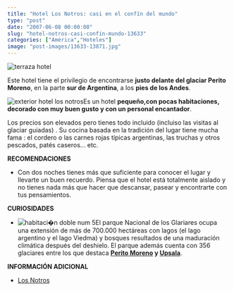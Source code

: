 ```yaml
---
title: "Hotel Los Notros: casi en el confín del mundo"
type: "post"
date: "2007-06-08 00:00:00"
slug: "hotel-notros-casi-confin-mundo-13633"
categories: ["América","Hoteles"]
image: "post-images/13633-13871.jpg"
---
```


 ![terraza hotel](post-images/13633-13871.jpg "terraza hotel")

Este hotel tiene el privilegio de encontrarse **justo delante del glaciar Perito Moreno**, en la parte **sur de Argentina**, a los **pies de los Andes**.

![exterior hotel los notros](post-images/13633-13868.jpg "exterior hotel los notros")Es un hotel **pequeño,con pocas habitaciones, decorado con muy buen gusto y con un personal encantador**.

Los precios son elevados pero tienes todo incluido (incluiso las visitas al glaciar guiadas) . Su cocina basada en la tradición del lugar tiene mucha fama : el cordero o las carnes rojas típicas argentinas, las truchas y otros pescados, patés caseros... etc.

**RECOMENDACIONES**

- Con dos noches tienes más que suficiente para conocer el lugar y llevarte un buen recuerdo. Piensa que el hotel está totalmente aislado y no tienes nada más que hacer que descansar, pasear y encontrarte con tus pensamientos.

**CURIOSIDADES**

- ![habitaci�n doble num 5](post-images/13633-13869.jpg "habitaci�n doble num 5")El parque Nacional de los Glariares ocupa una extensión de más de 700.000 hectáreas con lagos (el lago argentino y el lago Viedma) y bosques resultados de una maduración climática después del deshielo. El parque además cuenta con 356 glaciares entre los que destaca **[Perito Moreno](http://www.patagonia-argentina.com/e/andina/glaciares/perito.htm) y [Upsala](http://www.argentinaxplora.com/destinos/stacruz/glaciar.htm)**.

**INFORMACIÓN ADICIONAL**

- [Los Notros](http://www.losnotros.com/esp/hotel/hotel.htm)